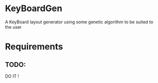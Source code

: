 # KeyBoardGen

A KeyBoard layout generator using some genetic algorithm to be suited to the user

<!-- a genetic algorithm to create a layout of a optimized keyboard -->

# Requirements


## TODO:

DO IT !